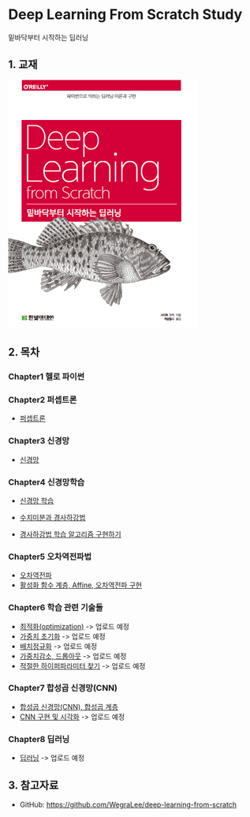 # Deep Learning From Scratch Study

밑바닥부터 시작하는 딥러닝

## 1. 교재
![](./cover.png)


## 2. 목차

### Chapter1 헬로 파이썬

### Chapter2 퍼셉트론

* [퍼셉트론](https://wooded-heath-663.notion.site/e22f5a0f80a043cd8f07b4f26ddb4605)


### Chapter3 신경망

* [신경망](https://wooded-heath-663.notion.site/a114a0f08a98414aa5614483924acbf1)


### Chapter4 신경망학습

* [신경망 학습](https://wooded-heath-663.notion.site/6fbf579035cf4f90b6ae012882114113)

* [수치미분과 경사하강법](https://wooded-heath-663.notion.site/883244c5978042e8948bba3ab0c3211a)

* [경사하강법 학습 알고리즘 구현하기](https://wooded-heath-663.notion.site/8b5a0bf67537498fb4ce631c65156f27)


### Chapter5 오차역전파법

* [오차역전파](https://wooded-heath-663.notion.site/5e1555ba01a04547a5e47ad9405b14ba)
* [활성화 함수 계층, Affine, 오차역전파 구현](https://wooded-heath-663.notion.site/Affine-8cb174d3eaa944edb2cecd8b3a37d131)


### Chapter6 학습 관련 기술들

* [최적화(optimization)]() -> 업로드 예정
* [가중치 초기화]() -> 업로드 예정
* [배치정규화]() -> 업로드 예정
* [가중치감소, 드롭아웃]() -> 업로드 예정
* [적절한 하이퍼파라미터 찾기]() -> 업로드 예정


### Chapter7 합성곱 신경망(CNN)

* [합성곱 신경망(CNN), 합성곱 계층](https://wooded-heath-663.notion.site/CNN-92704f8240e74684aa517755d825af56)
* [CNN 구현 및 시각화]() -> 업로드 예정

### Chapter8 딥러닝

* [딥러닝]() -> 업로드 예정

## 3. 참고자료

- GitHub: https://github.com/WegraLee/deep-learning-from-scratch